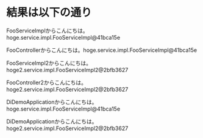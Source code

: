 # 結果は以下の通り
FooServiceImplからこんにちは。hoge.service.impl.FooServiceImpl@41bca15e

FooControllerからこんにちは。hoge.service.impl.FooServiceImpl@41bca15e

FooServiceImpl2からこんにちは。hoge2.service.impl.FooServiceImpl2@2bfb3627

FooController2からこんにちは。hoge2.service.impl.FooServiceImpl2@2bfb3627

DiDemoApplicationからこんにちは。hoge.service.impl.FooServiceImpl@41bca15e

DiDemoApplicationからこんにちは。hoge2.service.impl.FooServiceImpl2@2bfb3627
